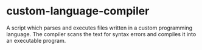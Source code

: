 # custom-language-compiler

A script which parses and executes files written in a custom programming language. The compiler scans the text for syntax errors and compiles it into an executable program.
